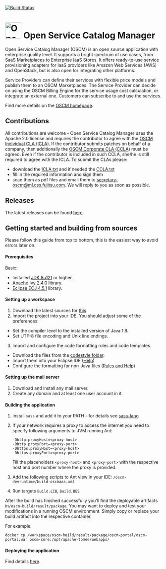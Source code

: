[![Build Status](https://travis-ci.com/servicecatalog/oscm.svg?branch=master)](https://travis-ci.com/servicecatalog/oscm)

<p align="center"><h1><img height="52" src="https://avatars0.githubusercontent.com/u/14330878" alt="Open Service Catalog Manager"/>&nbsp;Open Service Catalog Manager</h1></p> 

Open Service Catalog Manager (OSCM) is an open source application with enterprise quality level. It supports a bright spectrum of use cases, from SaaS Marketplaces to Enterprise IaaS Stores. It offers ready-to-use service provisioning adapters for IaaS providers like Amazon Web Services (AWS) and OpenStack, but is also open for integrating other platforms.

Service Providers can define their services with flexible price models and publish them to an OSCM Marketplaces. The Service Provider can decide on using the OSCM Billing Engine for the service usage cost calculation, or integrate an external one. Customers can subscribe to and use the services.

Find more details on the [OSCM homepage](http://openservicecatalogmanager.org/).

## Contributions
All contributions are welcome - Open Service Catalog Manager uses the Apache 2.0 license and requires the contributor to agree with the [OSCM Individual CLA (ICLA)](https://github.com/servicecatalog/development/blob/master/ICLA.txt). If the contributor submits patches on behalf of a company, then additionally the [OSCM Corporate CLA (CCLA)](https://github.com/servicecatalog/development/blob/master/CCLA.txt) must be agreed. Even if the contributor is included in such CCLA, she/he is still required to agree with the ICLA. To submit the CLAs please:
* download the [ICLA.txt](https://github.com/servicecatalog/development/blob/master/ICLA.txt) and if needed the [CCLA.txt](https://github.com/servicecatalog/development/blob/master/CCLA.txt)
* fill in the required information and sign them
* scan them as pdf files and email them to secretary-oscm@ml.css.fujitsu.com. We will reply to you as soon as possible.

## Releases
The latest releases can be found [here](https://github.com/servicecatalog/oscm/releases).

## Getting started and building from sources
Please follow this guide from top to bottom, this is the easiest way to avoid errors later on.

#### Prerequisites
Basic:
* Installed [JDK 8u121](http://www.oracle.com/technetwork/java/javase/downloads/java-archive-javase8-2177648.html#jdk-8u121-oth-JPR)
or higher.
* [Apache Ivy 2.4.0](http://www.apache.org/dist/ant/ivy/2.4.0/) library.
* [Eclipse ECJ 4.5.1](http://mvnrepository.com/artifact/org.eclipse.jdt.core.compiler/ecj/4.5.1) library.

#### Setting up a workspace
1. Download the latest sources for [this](https://github.com/servicecatalog/oscm). 
2. Import the project into your IDE. You should adjust some of the preferences:
  * Set the compiler level to the installed version of Java 1.8.
  * Set UTF-8 file encoding and Unix line endings.
3. Import and configure the code formatting rules and code templates.
  * Download the files from the [codestyle folder](https://github.com/servicecatalog/oscm/tree/master/oscm-devruntime/javares/codestyle).
  * Import them into your Eclipse IDE ([Help](https://github.com/servicecatalog/oscm/tree/master/oscm-devruntime/javares/codestyle/README.md))
  * Configure the formatting for non-Java files ([Rules and Help](https://github.com/servicecatalog/oscm/tree/master/oscm-devruntime/javares/codestyle/README.md))

#### Setting up the mail server
1. Download and install any mail server.
2. Create any domain and at least one user account in it.

#### Building the application
1. Install `sass` and add it to your PATH - for details see [sass-lang](https://sass-lang.com/install)

2. If your network requires a proxy to access the internet you need to specify following arguments to JVM running Ant: 
   ```
   -Dhttp.proxyHost=<proxy-host> 
   -Dhttp.proxyPort=<proxy-port> 
   -Dhttps.proxyHost=<proxy-host>
   -Dhttps.proxyPort=<proxy-port>
   ```
   Fill the placeholders `<proxy-host>` and `<proxy-port>` with the respective host and port number where the proxy is provided.

3. Add the following scripts to Ant view in your IDE: `/oscm-devruntime/build-oscmaas.xml`

4. Run targets `Build.LIB`, `Build.BES`

After the build has finished successfully you'll find the deployable artifacts in`/oscm-build/result/package`. 
You may want to deploy and test your modifications in a running OSCM environment. Simply copy or replace your build artifact into the respective container.

For example:
```
docker cp /workspace/oscm-build/result/package/oscm-portal/oscm-portal.war oscm-core:/opt/apache-tomee/webapps/
```

#### Deploying the application
Find details [here](https://github.com/servicecatalog/oscm-dockerbuild).
